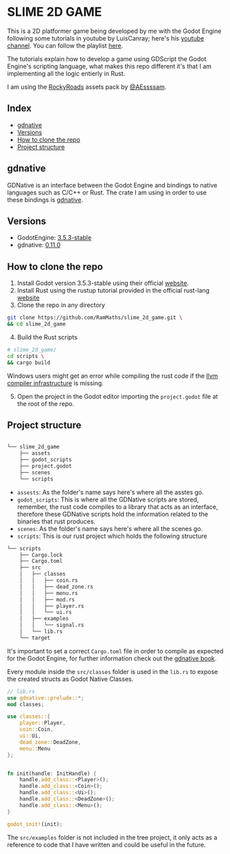 # SLIME 2D GAME

This is a 2D platformer game being developed by me with the Godot Engine following some tutorials in youtube by LuisCanray; here's his [youtube channel](https://www.youtube.com/@LuisCanary). You can follow the playlist [here](https://youtube.com/playlist?list=PLNEAWvYbJJ9nNOpe6fun7m6L_M8xslYnT&si=DGfVeL4gqyU-rIEE).

The tutorials explain how to develop a game using GDScript the Godot Engine's scripting language, what makes this repo different it's that I am implementing all the logic entierly in Rust.

I am using the [RockyRoads](https://essssam.itch.io/rocky-roads) assets pack by [@AEssssam](https://twitter.com/AEssssam).

## Index

- [gdnative](#gdnative)
- [Versions](#versions)
- [How to clone the repo](#how-to-clone-the-repo)
- [Project structure](#project-structure)

## gdnative

GDNative is an interface between the Godot Engine and bindings to native languages such as C/C++ or Rust. The crate I am using in order to use these bindings is [gdnative](https://github.com/godot-rust/gdnative?tab=readme-ov-file).

## Versions

- GodotEngine: [3.5.3-stable](https://docs.godotengine.org/en/3.5/)
- gdnative: [0.11.0](https://docs.rs/gdnative/0.11.0/gdnative/index.html)

## How to clone the repo

1. Install Godot version 3.5.3-stable using their official [website](https://godotengine.org/download/3.x/).
2. Install Rust using the rustup tutorial provided in the official rust-lang [website](https://www.rust-lang.org/es)
3. Clone the repo in any directory
```sh
git clone https://github.com/RamMaths/slime_2d_game.git \
&& cd slime_2d_game
```
4. Build the Rust scripts 
```sh
# slime_2d_game/
cd scripts \
&& cargo build
```
Windows users might get an error while compiling the rust code if the [llvm compiler infrastructure](https://releases.llvm.org/download.html) is missing.

5. Open the project in the Godot editor importing the `project.godot` file at the root of the repo.

## Project structure

```bash

└── slime_2d_game
    ├── assets
    ├── godot_scripts
    ├── project.godot
    ├── scenes
    └── scripts
```

- `assests`: As the folder's name says here's where all the asstes go.
- `godot_scripts`: This is where all the GDNative scripts are stored, remember, the rust code compiles to a library that acts as an interface, therefore these GDNative scripts hold the information related to the binaries that rust produces.
- `scenes`: As the folder's name says here's where all the scenes go.
- `scripts`: This is our rust project which holds the following structure

```bash
└── scripts
    ├── Cargo.lock
    ├── Cargo.toml
    ├── src
    │   ├── classes
    │   │   ├── coin.rs
    │   │   ├── dead_zone.rs
    │   │   ├── menu.rs
    │   │   ├── mod.rs
    │   │   ├── player.rs
    │   │   └── ui.rs
    │   ├── examples
    │   │   └── signal.rs
    │   └── lib.rs
    └── target
```
It's important to set a correct `Cargo.toml` file in order to compile as expected for the Godot Engine, for further information check out the [gdnative book](https://godot-rust.github.io/gdnative-book/intro/hello-world.html#creating-the-project).

Every module inside the `src/classes` folder is used in the `lib.rs` to expose the created structs as Godot Native Classes.

```rs
// lib.rs
use gdnative::prelude::*;
mod classes;

use classes::{
    player::Player,
    coin::Coin,
    ui::Ui,
    dead_zone::DeadZone,
    menu::Menu
};


fn init(handle: InitHandle) {
    handle.add_class::<Player>();
    handle.add_class::<Coin>();
    handle.add_class::<Ui>();
    handle.add_class::<DeadZone>();
    handle.add_class::<Menu>();
}

godot_init!(init);
```

The `src/examples` folder is not included in the tree project, it only acts as a reference to code that I have written and could be useful in the future.

